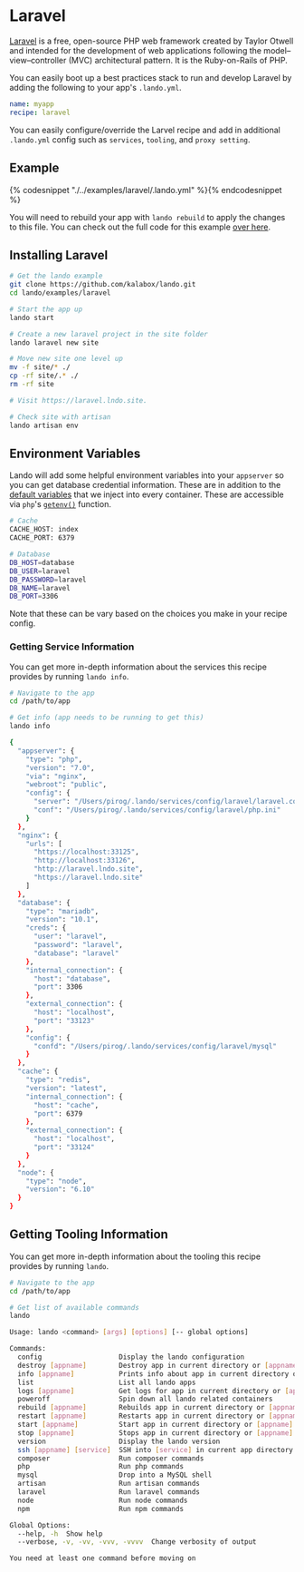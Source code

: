 Laravel
=======

[Laravel](https://laravel.com/) is a free, open-source PHP web framework created by Taylor Otwell and intended for the development of web applications following the model–view–controller (MVC) architectural pattern. It is the Ruby-on-Rails of PHP.

You can easily boot up a best practices stack to run and develop Laravel by adding the following to your app's `.lando.yml`.

```yml
name: myapp
recipe: laravel
```

You can easily configure/override the Larvel recipe and add in additional `.lando.yml` config such as `services`, `tooling`, and `proxy setting`.

Example
-------

{% codesnippet "./../examples/laravel/.lando.yml" %}{% endcodesnippet %}

You will need to rebuild your app with `lando rebuild` to apply the changes to this file. You can check out the full code for this example [over here](https://github.com/kalabox/lando/tree/master/examples/laravel).

Installing Laravel
------------------

```bash
# Get the lando example
git clone https://github.com/kalabox/lando.git
cd lando/examples/laravel

# Start the app up
lando start

# Create a new laravel project in the site folder
lando laravel new site

# Move new site one level up
mv -f site/* ./
cp -rf site/.* ./
rm -rf site

# Visit https://laravel.lndo.site.

# Check site with artisan
lando artisan env
```

Environment Variables
---------------------

Lando will add some helpful environment variables into your `appserver` so you can get database credential information. These are in addition to the [default variables](./../config/services.md#environment) that we inject into every container. These are accessible via `php`'s [`getenv()`](http://php.net/manual/en/function.getenv.php) function.

```bash
# Cache
CACHE_HOST: index
CACHE_PORT: 6379

# Database
DB_HOST=database
DB_USER=laravel
DB_PASSWORD=laravel
DB_NAME=laravel
DB_PORT=3306
```

Note that these can be vary based on the choices you make in your recipe config.

### Getting Service Information

You can get more in-depth information about the services this recipe provides by running `lando info`.

```bash
# Navigate to the app
cd /path/to/app

# Get info (app needs to be running to get this)
lando info

{
  "appserver": {
    "type": "php",
    "version": "7.0",
    "via": "nginx",
    "webroot": "public",
    "config": {
      "server": "/Users/pirog/.lando/services/config/laravel/laravel.conf",
      "conf": "/Users/pirog/.lando/services/config/laravel/php.ini"
    }
  },
  "nginx": {
    "urls": [
      "https://localhost:33125",
      "http://localhost:33126",
      "http://laravel.lndo.site",
      "https://laravel.lndo.site"
    ]
  },
  "database": {
    "type": "mariadb",
    "version": "10.1",
    "creds": {
      "user": "laravel",
      "password": "laravel",
      "database": "laravel"
    },
    "internal_connection": {
      "host": "database",
      "port": 3306
    },
    "external_connection": {
      "host": "localhost",
      "port": "33123"
    },
    "config": {
      "confd": "/Users/pirog/.lando/services/config/laravel/mysql"
    }
  },
  "cache": {
    "type": "redis",
    "version": "latest",
    "internal_connection": {
      "host": "cache",
      "port": 6379
    },
    "external_connection": {
      "host": "localhost",
      "port": "33124"
    }
  },
  "node": {
    "type": "node",
    "version": "6.10"
  }
}
```

Getting Tooling Information
---------------------------

You can get more in-depth information about the tooling this recipe provides by running `lando`.

```bash
# Navigate to the app
cd /path/to/app

# Get list of available commands
lando

Usage: lando <command> [args] [options] [-- global options]

Commands:
  config                   Display the lando configuration
  destroy [appname]        Destroy app in current directory or [appname]
  info [appname]           Prints info about app in current directory or [appname]
  list                     List all lando apps
  logs [appname]           Get logs for app in current directory or [appname]
  poweroff                 Spin down all lando related containers
  rebuild [appname]        Rebuilds app in current directory or [appname]
  restart [appname]        Restarts app in current directory or [appname]
  start [appname]          Start app in current directory or [appname]
  stop [appname]           Stops app in current directory or [appname]
  version                  Display the lando version
  ssh [appname] [service]  SSH into [service] in current app directory or [appname]
  composer                 Run composer commands
  php                      Run php commands
  mysql                    Drop into a MySQL shell
  artisan                  Run artisan commands
  laravel                  Run laravel commands
  node                     Run node commands
  npm                      Run npm commands

Global Options:
  --help, -h  Show help
  --verbose, -v, -vv, -vvv, -vvvv  Change verbosity of output

You need at least one command before moving on
```
